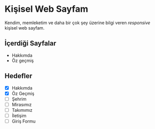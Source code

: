 # Kişisel Web Sayfam

Kendim, memleketim ve daha bir çok şey üzerine bilgi veren _responsive_ kişisel web sayfam.

## İçerdiği Sayfalar

* Hakkımda
* Öz geçmiş

## Hedefler

* [x]  Hakkımda
* [X]  Öz Geçmiş
* [ ]  Şehrim
* [ ]  Mirasımız
* [ ]  Takımımız
* [ ]  İletişim
* [ ]  Giriş Formu